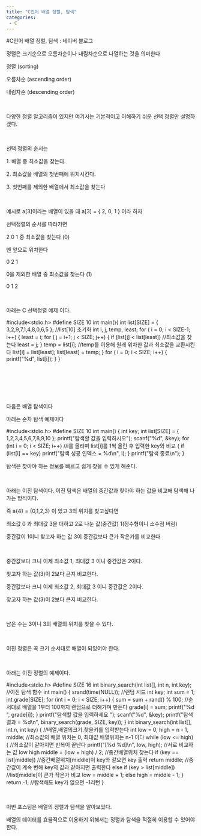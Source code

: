 ```yaml
---
title: "C언어 배열 정렬, 탐색"
categories:
 - C
---
```

#C언어 배열 정렬, 탐색 : 네이버 블로그
<div class="wrap_rabbit pcol2 _param(1) _postViewArea221550092318" id="post-view221550092318">
<!-- Rabbit HTML --><div class="se-viewer se-theme-default" lang="ko-KR">
<!-- SE_DOC_HEADER_END -->
<div class="se-main-container">
<div class="se-component se-text se-l-default" id="SE-37aa7811-6f18-4cf1-a0ab-3949677a1d21">
<div class="se-component-content">
<div class="se-section se-section-text se-l-default">
<div class="se-module se-module-text"><!-- SE-TEXT { --><p class="se-text-paragraph se-text-paragraph-align-" id="SE-2bbfc3f9-2292-47e3-88fc-c3decba0979b" style=""><span class="se-fs- se-ff-" id="SE-cd0f54fe-8271-11e9-816c-8da86df871d8" style="">정렬은 크기순으로 오름차순이나 내림차순으로 나열하는 것을 의미한다</span></p><!-- } SE-TEXT --><!-- SE-TEXT { --><p class="se-text-paragraph se-text-paragraph-align-" id="SE-5702a52a-4a02-448e-ad43-2af0abad6e29" style=""><span class="se-fs- se-ff-" id="SE-cd0f54ff-8271-11e9-816c-1d71f1c756ca" style="">정렬 (sorting)</span></p><!-- } SE-TEXT --><!-- SE-TEXT { --><p class="se-text-paragraph se-text-paragraph-align-" id="SE-ff65ebd7-04c2-4149-a791-144d9c42fe62" style=""><span class="se-fs- se-ff-" id="SE-cd0f7c10-8271-11e9-816c-810d3931b6c6" style="">오름차순 (ascending order)</span></p><!-- } SE-TEXT --><!-- SE-TEXT { --><p class="se-text-paragraph se-text-paragraph-align-" id="SE-b9527ecb-4d21-4402-b1bb-43b3ab164a14" style=""><span class="se-fs- se-ff-" id="SE-cd0f7c11-8271-11e9-816c-7990438ec3f4" style="">내림차순 (descending order)</span></p><!-- } SE-TEXT --><!-- SE-TEXT { --><p class="se-text-paragraph se-text-paragraph-align-" id="SE-878f6928-ac67-4f60-be6b-576e53f11a25" style=""><span class="se-fs- se-ff-" id="SE-cd0f7c12-8271-11e9-816c-d919755ebab5" style="">​</span></p><!-- } SE-TEXT --><!-- SE-TEXT { --><p class="se-text-paragraph se-text-paragraph-align-" id="SE-0ae9df2e-87f5-484f-b1b0-07397784d1e3" style=""><span class="se-fs- se-ff-" id="SE-cd0f7c13-8271-11e9-816c-ef8d62002df5" style="">다양한 정렬 알고리즘이 있지만 여기서는 기본적이고 이해하기 쉬운 선택 정렬만 설명하겠다.</span></p><!-- } SE-TEXT --><!-- SE-TEXT { --><p class="se-text-paragraph se-text-paragraph-align-" id="SE-7f128383-68aa-41a1-85a3-a2c079c158c6" style=""><span class="se-fs- se-ff-" id="SE-cd0f7c14-8271-11e9-816c-771832a08292" style="">​</span></p><!-- } SE-TEXT --><!-- SE-TEXT { --><p class="se-text-paragraph se-text-paragraph-align-" id="SE-13cac147-8065-49bb-a6b1-44a51617e40e" style=""><span class="se-fs- se-ff-" id="SE-cd0f7c15-8271-11e9-816c-517359f14f10" style="">선택 정렬의 순서는</span></p><!-- } SE-TEXT --><!-- SE-TEXT { --><p class="se-text-paragraph se-text-paragraph-align-" id="SE-77d24830-5ddf-4ac3-a34c-3f1bfc93ea8e" style=""><span class="se-fs- se-ff-" id="SE-cd0fa326-8271-11e9-816c-ef614ae6ce86" style="">1. 배열 중 최소값을 찾는다.</span></p><!-- } SE-TEXT --><!-- SE-TEXT { --><p class="se-text-paragraph se-text-paragraph-align-" id="SE-390f6554-264c-4316-b4b1-5701cf9af924" style=""><span class="se-fs- se-ff-" id="SE-cd0fa327-8271-11e9-816c-9f46c86ded29" style="">2. 최소값을 배열의 첫번째에 위치시킨다.</span></p><!-- } SE-TEXT --><!-- SE-TEXT { --><p class="se-text-paragraph se-text-paragraph-align-" id="SE-b45ec393-bd3c-459e-8cec-7f9ae44bb134" style=""><span class="se-fs- se-ff-" id="SE-cd0fa328-8271-11e9-816c-a17a4583aaf8" style="">3. 첫번째를 제외한 배열에서 최소값을 찾는다</span></p><!-- } SE-TEXT --><!-- SE-TEXT { --><p class="se-text-paragraph se-text-paragraph-align-" id="SE-631dacd7-655b-4449-8d8f-71daf006a563" style=""><span class="se-fs- se-ff-" id="SE-cd0fca39-8271-11e9-816c-afa05abf84dc" style="">​</span></p><!-- } SE-TEXT --><!-- SE-TEXT { --><p class="se-text-paragraph se-text-paragraph-align-" id="SE-90c204b9-450e-4410-910f-41d14eb12e10" style=""><span class="se-fs- se-ff-" id="SE-cd0fca3a-8271-11e9-816c-a3cefec0855a" style="">예시로 a[3]이라는 배열이 있을 때 a[3] = { 2, 0, 1 } 이라 하자</span></p><!-- } SE-TEXT --><!-- SE-TEXT { --><p class="se-text-paragraph se-text-paragraph-align-" id="SE-8c9a55e7-c645-4db6-a06b-5245e4e811f7" style=""><span class="se-fs- se-ff-" id="SE-cd0fca3b-8271-11e9-816c-5d5a3170664b" style="">선택정렬의 순서를 따라가면</span></p><!-- } SE-TEXT --><!-- SE-TEXT { --><p class="se-text-paragraph se-text-paragraph-align-" id="SE-1a2acad2-0f89-42d3-9b96-d3910e38ad96" style=""><span class="se-fs- se-ff-" id="SE-cd0fca3c-8271-11e9-816c-bbe71587ddad" style="">2 0 1 중 최소값을 찾는다 (0)</span></p><!-- } SE-TEXT --><!-- SE-TEXT { --><p class="se-text-paragraph se-text-paragraph-align-" id="SE-8a460328-de6c-4ccc-9e3f-c1d50718569d" style=""><span class="se-fs- se-ff-" id="SE-cd0ff14d-8271-11e9-816c-1da116c28b9b" style="">맨 앞으로 위치한다</span></p><!-- } SE-TEXT --><!-- SE-TEXT { --><p class="se-text-paragraph se-text-paragraph-align-" id="SE-b0af870e-cb7e-4137-874d-98342369dfbd" style=""><span class="se-fs- se-ff-" id="SE-cd0ff14e-8271-11e9-816c-d5c0a3fa08f3" style="">0 2 1</span></p><!-- } SE-TEXT --><!-- SE-TEXT { --><p class="se-text-paragraph se-text-paragraph-align-" id="SE-b95f8669-1e18-41e7-9840-089fd24ca5ab" style=""><span class="se-fs- se-ff-" id="SE-cd0ff14f-8271-11e9-816c-1380eb3783c1" style="">0을 제외한 배열 중 최소값을 찾는다 (1)</span></p><!-- } SE-TEXT --><!-- SE-TEXT { --><p class="se-text-paragraph se-text-paragraph-align-" id="SE-44e87867-497e-493e-ad15-c6b8534bd5bc" style=""><span class="se-fs- se-ff-" id="SE-cd0ff150-8271-11e9-816c-dbe88cc6a05f" style="">0 1 2</span></p><!-- } SE-TEXT --><!-- SE-TEXT { --><p class="se-text-paragraph se-text-paragraph-align-" id="SE-391ba221-96f1-4006-ad54-9879348c6611" style=""><span class="se-fs- se-ff-" id="SE-cd0ff151-8271-11e9-816c-b7ac1318886a" style="">​</span></p><!-- } SE-TEXT --><!-- SE-TEXT { --><p class="se-text-paragraph se-text-paragraph-align-" id="SE-2b416a3c-94d1-40fc-a41b-8142a62b808f" style=""><span class="se-fs- se-ff-" id="SE-cd101862-8271-11e9-816c-bb1302aeedc5" style="">아래는 C 선택정렬 예제 이다.</span></p><!-- } SE-TEXT --></div>
</div>
</div>
</div> <div class="se-component se-code se-l-default" id="SE-0f4202e2-e94e-44ea-808b-f1f9feda34bc">
<div class="se-component-content">
<div class="se-section se-section-code se-l-default">
<div class="se-module se-module-code se-fs-fs13">
<div class="se-code-source">
<div class="__se_code_view language-javascript">#include&lt;stdio.h&gt;
#define SIZE 10
int main(){
	int list[SIZE] = { 3,2,9,7,1,4,8,0,6,5 }; //list[10] 초기화
	int i, j, temp, least;
	for ( i = 0; i &lt; SIZE-1; i++)
	{
		least = i;
		for ( j = i+1; j &lt; SIZE; j++)
		{
			if (list[j] &lt; list[least]) //최소값을 찾는다
				least = j;
		}
		temp = list[i]; //temp를 이용해 원래 위차한 값과 최소값을 교환시킨다
		list[i] = list[least];
		list[least] = temp;
	}
	for ( i = 0; i &lt; SIZE; i++)
	{
		printf("%d", list[i]);
	}
}</div>
</div>
</div>
</div>
</div>
<script class="__se_module_data" data-module='{"type":"v2_code", "id" : "SE-0f4202e2-e94e-44ea-808b-f1f9feda34bc"}' type="text/data"></script>
</div> <div class="se-component se-text se-l-default" id="SE-fae5e575-1d46-45bf-bb63-fdeb10d55c0d">
<div class="se-component-content">
<div class="se-section se-section-text se-l-default">
<div class="se-module se-module-text"><!-- SE-TEXT { --><p class="se-text-paragraph se-text-paragraph-align-" id="SE-fd496655-81ac-47ba-bff3-f7f774cdaf03" style=""><span class="se-fs- se-ff-" id="SE-cd103f73-8271-11e9-816c-6f3e695da92e" style="">​</span></p><!-- } SE-TEXT --><!-- SE-TEXT { --><p class="se-text-paragraph se-text-paragraph-align-" id="SE-cc50a736-fd80-4719-b2c8-31bcef3eff2a" style=""><span class="se-fs- se-ff-" id="SE-cd106684-8271-11e9-816c-01fa8a446a1a" style="">​</span></p><!-- } SE-TEXT --><!-- SE-TEXT { --><p class="se-text-paragraph se-text-paragraph-align-" id="SE-8edaeb8e-7ab6-4479-8305-bcafd69f40a9" style=""><span class="se-fs- se-ff-" id="SE-cd106685-8271-11e9-816c-512645e2a9e8" style="">​</span></p><!-- } SE-TEXT --><!-- SE-TEXT { --><p class="se-text-paragraph se-text-paragraph-align-" id="SE-a00e2d7c-738f-4c4d-a642-864d5da50617" style=""><span class="se-fs- se-ff-" id="SE-cd106686-8271-11e9-816c-bdd0ec82c0db" style="">다음은 배열 탐색이다</span></p><!-- } SE-TEXT --><!-- SE-TEXT { --><p class="se-text-paragraph se-text-paragraph-align-" id="SE-97500d3f-57ec-4a55-8772-cbd0b2376c2b" style=""><span class="se-fs- se-ff-" id="SE-cd106687-8271-11e9-816c-8176a1c1dd0f" style="">아래는 순차 탐색 예제이다</span></p><!-- } SE-TEXT --></div>
</div>
</div>
</div> <div class="se-component se-code se-l-default" id="SE-eb9aa2d3-ee60-40e3-81cb-b5a16987cc44">
<div class="se-component-content">
<div class="se-section se-section-code se-l-default">
<div class="se-module se-module-code se-fs-fs13">
<div class="se-code-source">
<div class="__se_code_view language-javascript">#include&lt;stdio.h&gt;
#define SIZE 10
int main() {
	int key;
	int list[SIZE] = { 1,2,3,4,5,6,7,8,9,10 };
	printf("탐색할 값을 입력하시오");
	scanf("%d", &amp;key);
	for (int i = 0; i &lt; SIZE; i++) //i를 올리며 list[i]를 1씩 올린 후 입력한 key와 비교
	{
		if (list[i] == key)
			printf("탐색 성공 인덱스 = %d\n", i);
	}
	printf("탐색 종료\n");
}</div>
</div>
</div>
</div>
</div>
<script class="__se_module_data" data-module='{"type":"v2_code", "id" : "SE-eb9aa2d3-ee60-40e3-81cb-b5a16987cc44"}' type="text/data"></script>
</div> <div class="se-component se-text se-l-default" id="SE-80d26679-c9e6-4916-b703-774ffd87b2c7">
<div class="se-component-content">
<div class="se-section se-section-text se-l-default">
<div class="se-module se-module-text"><!-- SE-TEXT { --><p class="se-text-paragraph se-text-paragraph-align-" id="SE-fc5437e8-95ce-4571-9500-2c3e6cd9aa3b" style=""><span class="se-fs- se-ff-" id="SE-cd108d98-8271-11e9-816c-8376a8111154" style="">탐색은 찾아야 하는 정보를 빠르고 쉽게 찾을 수 있게 해준다.</span></p><!-- } SE-TEXT --><!-- SE-TEXT { --><p class="se-text-paragraph se-text-paragraph-align-" id="SE-9210bb66-7278-4fdc-bf75-adc96a6156e8" style=""><span class="se-fs- se-ff-" id="SE-cd10b4a9-8271-11e9-816c-894926a03eaf" style="">​</span></p><!-- } SE-TEXT --><!-- SE-TEXT { --><p class="se-text-paragraph se-text-paragraph-align-" id="SE-6387ebbf-2460-4308-b8a4-bea7a819c21d" style=""><span class="se-fs- se-ff-" id="SE-cd10b4aa-8271-11e9-816c-87486ff91393" style="">아래는 이진 탐색이다. 이진 탐색은 배열의 중간값과 찾아야 하는 값을 비교해 탐색해 나가는 방식이다.</span></p><!-- } SE-TEXT --><!-- SE-TEXT { --><p class="se-text-paragraph se-text-paragraph-align-" id="SE-05b5147e-36b3-430f-8db2-065d8710d4e5" style=""><span class="se-fs- se-ff-" id="SE-cd10b4ab-8271-11e9-816c-d3ff524806f7" style="">즉 a{4} = {0,1,2,3} 이 있고 3의 위치를 찾고싶다면</span></p><!-- } SE-TEXT --><!-- SE-TEXT { --><p class="se-text-paragraph se-text-paragraph-align-" id="SE-4e38d5da-c32d-4629-a3bf-4423491b484b" style=""><span class="se-fs- se-ff-" id="SE-cd10b4ac-8271-11e9-816c-ad32f716ea8f" style="">최소값 0 과 최대값 3을 더하고 2로 나눈 값(중간값) 1(정수형이니 소수점 버림)</span></p><!-- } SE-TEXT --><!-- SE-TEXT { --><p class="se-text-paragraph se-text-paragraph-align-" id="SE-18ecd2c3-b56a-4b91-bba3-45462bc20b94" style=""><span class="se-fs- se-ff-" id="SE-cd10b4ad-8271-11e9-816c-bbd6c7b1fcbe" style="">중간값이 1이니 찾고자 하는 값 3이 중간값보다 큰가 작은가를 비교한다</span></p><!-- } SE-TEXT --><!-- SE-TEXT { --><p class="se-text-paragraph se-text-paragraph-align-" id="SE-6b3e5146-76aa-4787-b687-3a8da436f121" style=""><span class="se-fs- se-ff-" id="SE-cd10b4ae-8271-11e9-816c-f575d7ff3df6" style="">​</span></p><!-- } SE-TEXT --><!-- SE-TEXT { --><p class="se-text-paragraph se-text-paragraph-align-" id="SE-33f1edb3-5412-483f-8192-6cb8dd5fc330" style=""><span class="se-fs- se-ff-" id="SE-cd10dbbf-8271-11e9-816c-831b457a002c" style="">중간값보다 크니 이제 최소값 1, 최대값 3 이니 중간값은 2이다.</span></p><!-- } SE-TEXT --><!-- SE-TEXT { --><p class="se-text-paragraph se-text-paragraph-align-" id="SE-16123991-9026-4234-94ff-3ff6e9bcd3b8" style=""><span class="se-fs- se-ff-" id="SE-cd10dbc0-8271-11e9-816c-d9450d8271bb" style="">찾고자 하는 값(3)이 2보다 큰지 비교한다.</span></p><!-- } SE-TEXT --><!-- SE-TEXT { --><p class="se-text-paragraph se-text-paragraph-align-" id="SE-0dd3474e-9e96-45f0-90ec-1f88c184c2fc" style=""><span class="se-fs- se-ff-" id="SE-cd10dbc1-8271-11e9-816c-ff195e3ee5d2" style=""> </span></p><!-- } SE-TEXT --><!-- SE-TEXT { --><p class="se-text-paragraph se-text-paragraph-align-" id="SE-39439dd9-fe66-48bd-82c3-17abb5f06fd8" style=""><span class="se-fs- se-ff-" id="SE-cd10dbc2-8271-11e9-816c-8be1e4f9ceec" style="">중간값보다 크니 이제 최소값 2, 최대값 3 이니 중간값은 2이다.</span></p><!-- } SE-TEXT --><!-- SE-TEXT { --><p class="se-text-paragraph se-text-paragraph-align-" id="SE-c08db209-a65f-4345-8b19-60c151291465" style=""><span class="se-fs- se-ff-" id="SE-cd1102d3-8271-11e9-816c-13c63846bc1e" style="">찾고자 하는 값(3)이 2보다 큰지 비교한다.</span></p><!-- } SE-TEXT --><!-- SE-TEXT { --><p class="se-text-paragraph se-text-paragraph-align-" id="SE-703b5860-7482-447f-aad7-279075b3f761" style=""><span class="se-fs- se-ff-" id="SE-cd1102d4-8271-11e9-816c-111c99448fde" style="">​</span></p><!-- } SE-TEXT --><!-- SE-TEXT { --><p class="se-text-paragraph se-text-paragraph-align-" id="SE-9c5d6ba8-cca3-41e0-99c7-b68e28195daf" style=""><span class="se-fs- se-ff-" id="SE-cd1129e5-8271-11e9-816c-c79b4cb06dac" style="">남은 수는 3이니 3의 배열의 위치를 찾을 수 있다.</span></p><!-- } SE-TEXT --><!-- SE-TEXT { --><p class="se-text-paragraph se-text-paragraph-align-" id="SE-d3e1dfc5-1f2e-4cb9-b5d1-b151a218504f" style=""><span class="se-fs- se-ff-" id="SE-cd1129e6-8271-11e9-816c-79f282e528d1" style="">​</span></p><!-- } SE-TEXT --><!-- SE-TEXT { --><p class="se-text-paragraph se-text-paragraph-align-" id="SE-7bc04207-b682-4e09-b593-bd68ef5ebea1" style=""><span class="se-fs- se-ff-" id="SE-cd1129e7-8271-11e9-816c-07731e2d7104" style="">이진 정렬은 꼭 크기 순서대로 배열이 되있어야 한다.</span></p><!-- } SE-TEXT --><!-- SE-TEXT { --><p class="se-text-paragraph se-text-paragraph-align-" id="SE-e5d7cea6-e18a-4fc9-82a6-ea29ca2d1950" style=""><span class="se-fs- se-ff-" id="SE-cd1129e8-8271-11e9-816c-57ab1f67e5c0" style="">​</span></p><!-- } SE-TEXT --><!-- SE-TEXT { --><p class="se-text-paragraph se-text-paragraph-align-" id="SE-3d79d14d-3323-4749-b11e-7e6b5c1fc3df" style=""><span class="se-fs- se-ff-" id="SE-cd1129e9-8271-11e9-816c-c7d137cb039a" style="">아래는 이진 정렬의 예제이다.</span></p><!-- } SE-TEXT --></div>
</div>
</div>
</div> <div class="se-component se-code se-l-default" id="SE-b92fcfa7-ba7e-45a3-a403-7328558c4d8b">
<div class="se-component-content">
<div class="se-section se-section-code se-l-default">
<div class="se-module se-module-code se-fs-fs13">
<div class="se-code-source">
<div class="__se_code_view language-javascript">#include&lt;stdio.h&gt;
#define SIZE 16
int binary_search(int list[], int n, int key); //이진 탐색 함수
int main() {
	srand(time(NULL)); //랜덤 시드
	int key;
	int sum = 1;
	int grade[SIZE];
	for (int i = 0; i &lt; SIZE; i++) {
		sum = sum + rand() % 100; //순서대로 배열을 1부터 100까지 랜덤으로 더해가며 만든다
		grade[i] = sum;
		printf("%d  ", grade[i]);
	}
	printf("탐색할 값을 입력하세요 ");
	scanf("%d", &amp;key);
	printf("탐색 결과 = %d\n", binary_search(grade, SIZE, key));
}
int binary_search(int list[], int n, int key) { //배열,배열의크기.찾을키를 입력받는다
	int low = 0, high = n - 1, middle; //최소값의 배열 위치는 0, 최대값 배열위치는 n-1 이다
	while (low &lt;= high) { //최소값이 같아지면 반복이 끝난다
		printf("[%d %d]\n", low, high); //서로 비교하는 값 low high
		middle = (low + high) / 2; //중간배열위치 찾는다
		if (key == list[middle]) //중간배열위치[middle]이 key와 같으면 key 출력
			return middle; //중간값이 계속 변해 key의 값과 같아지면 출력한다
		else if (key &gt; list[middle]) //list[middle]이 큰가 작은가 비교
			low = middle + 1; 
		else
			high = middle - 1;
	}
	return -1; //탐색해도 key가 없으면 -1리턴
}
</div>
</div>
</div>
</div>
</div>
<script class="__se_module_data" data-module='{"type":"v2_code", "id" : "SE-b92fcfa7-ba7e-45a3-a403-7328558c4d8b"}' type="text/data"></script>
</div> <div class="se-component se-text se-l-default" id="SE-291e7741-95e6-46fc-bd04-524a173fd6b2">
<div class="se-component-content">
<div class="se-section se-section-text se-l-default">
<div class="se-module se-module-text"><!-- SE-TEXT { --><p class="se-text-paragraph se-text-paragraph-align-" id="SE-5aa1d351-18e5-45c2-b6f8-cffa6e3e0ef2" style=""><span class="se-fs- se-ff-" id="SE-cd11780a-8271-11e9-816c-1bf44a52e56d" style="">​</span></p><!-- } SE-TEXT --><!-- SE-TEXT { --><p class="se-text-paragraph se-text-paragraph-align-" id="SE-4ecd4de4-efda-4f93-9bfa-3fdde5aa0d38" style=""><span class="se-fs- se-ff-" id="SE-cd11780b-8271-11e9-816c-259273080bc6" style="">이번 포스팅은 배열의 정렬과 탐색을 알아보았다.</span></p><!-- } SE-TEXT --><!-- SE-TEXT { --><p class="se-text-paragraph se-text-paragraph-align-" id="SE-6855b03c-3aec-4988-91c7-562c6590e4be" style=""><span class="se-fs- se-ff-" id="SE-cd11780c-8271-11e9-816c-27e4ba8c867d" style="">배열의 데이터를 효율적으로 이용하기 위해서는 정렬과 탐색을 적절히 이용할 수 있어야 한다.</span></p><!-- } SE-TEXT --></div>
</div>
</div>
</div> </div>
</div>
</div>